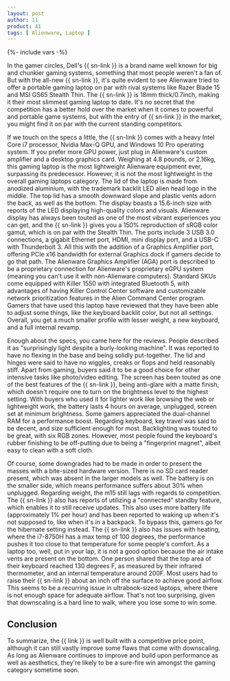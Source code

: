```yaml
---
layout: post
author: 11
product: 41
tags: [ Alienware, Laptop ]
---
```


{%- include vars -%}

In the gamer circles, Dell's {{ sn-link }} is a brand name well known for big and chunkier gaming systems, something that most people weren't a fan of. But with the all-new {{ sn-link }}, it's quite evident to see Alienware tried to offer a portable gaming laptop on par with rival systems like Razer Blade 15 and MSI GS65 Stealth Thin. The {{ sn-link }} is 18mm thick/0.7inch, making it their most slimmest gaming laptop to date. It's no secret that the competition has a better hold over the market when it comes to powerful and portable game systems, but with the entry of {{ sn-link }} in the market, you might find it on par with the current standing competitors.

If we touch on the specs a little, the {{ sn-link }} comes with a heavy Intel Core i7 processor, Nvidia Max-Q GPU, and Windows 10 Pro operating system. If you prefer more GPU power, just plug in Alienware's custom amplifier and a desktop graphics card. Weighing at 4.8 pounds, or 2.16kg, this gaming laptop is the most lightweight Alienware equipment ever, surpassing its predecessor. However, it is not the most lightweight in the overall gaming laptops category. The lid of the laptop is made from anodized aluminium, with the trademark backlit LED alien head logo in the middle. The top lid has a smooth downward slope and plastic vents adorn the back, as well as the bottom. The display boasts a 15.6-inch size with reports of the LED displaying high-quality colors and visuals. Alienware display has always been touted as one of the most vibrant experiences you can get, and the {{ sn-link }} gives you a 150% reproduction of sRGB color gamut, which is on par with the Stealth Thin. The ports include 3 USB 3.0 connections, a gigabit Ethernet port, HDMI, mini display port, and a USB-C with Thunderbolt 3. All this with the addition of a Graphics Amplifier port, offering PCIe x16 bandwidth for external Graphics dock if gamers decide to go that path. The Alienware Graphics Amplifier (AGA) port is described to be a proprietary connection for Alienware's proprietary eGPU system (meaning you can't use it with non-Alienware computers). Standard SKUs come equipped with Killer 1550 with integrated Bluetooth 5, with advantages of having Killer Control Center software and customizable network prioritization features in the Alien Command Center program. Gamers that have used this laptop have reviewed that they have been able to adjust some things, like the keyboard backlit color, but not all settings. Overall, you get a much smaller profile with lesser weight, a new keyboard, and a full internal revamp.  

Enough about the specs, you came here for the reviews. People described it as "surprisingly light despite a burly-looking machine". It was reported to have no flexing in the base and being solidly put-together. The lid and hinges were said to have no wiggles, creaks or flops and held reasonably stiff. Apart from gaming, buyers said it to be a good choice for other intensive tasks like photo/video editing. The screen has been touted as one of the best features of the {{ sn-link }}, being anti-glare with a matte finish, which doesn't require one to turn on the brightness level to the highest setting. With buyers who used it for lighter work like browsing the web or lightweight work, the battery lasts 4 hours on average, unplugged, screen set at minimum brightness. Some gamers appreciated the dual-channel RAM for a performance boost. Regarding keyboard, key travel was said to be decent, and size sufficient enough for most. Backlighting was touted to be great, with six RGB zones. However, most people found the keyboard's rubber finishing to be off-putting due to being a "fingerprint magnet", albeit easy to clean with a soft cloth. 

Of course, some downgrades had to be made in order to present the masses with a bite-sized hardware version. There is no SD card reader present, which was absent in the larger models as well. The battery is on the smaller side, which means performance suffers about 30% when unplugged. Regarding weight, the m15 still lags with regards to competition. The {{ sn-link }} also has reports of utilizing a "connected" standby feature, which enables it to still receive updates. This also uses more battery life (approximately 1% per hour) and has been reported to waking up when it's not supposed to, like when it's in a backpack. To bypass this, gamers go for the hibernate setting instead. The {{ sn-link }} also has issues with heating, where the i7-8750H has a max temp of 100 degrees, the performance pushes it too close to that temperature for some people's comfort. As a laptop too, well, put in your lap, it is not a good option because the air intake vents are present on the bottom. One person shared that the top area of their keyboard reached 130 degrees F, as measured by their infrared thermometer, and an internal temperature around 200F. Most users had to raise their {{ sn-link }} about an inch off the surface to achieve good airflow. This seems to be a recurring issue in ultrabook-sized laptops, where there is not enough space for adequate airflow. That's not too surprising, given that downscaling is a hard line to walk, where you lose some to win some.

## Conclusion

To summarize, the {{ link }} is well built with a competitive price point, although it can still vastly improve some flaws that come with downscaling. As long as Alienware continues to improve and build upon performance as well as aesthetics, they're likely to be a sure-fire win amongst the gaming category sometime soon. 
